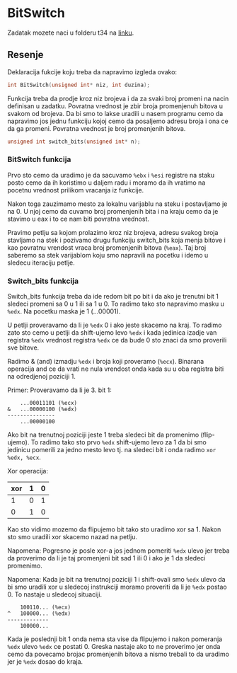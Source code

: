 
# BitSwitch

Zadatak mozete naci u folderu t34 na [linku](http://www.acs.uns.ac.rs/sr/node/237/6727646).

## Resenje  

Deklaracija fukcije koju treba da napravimo izgleda ovako:
``` C
int BitSwitch(unsigned int* niz, int duzina);
```

Funkcija treba da prodje kroz niz brojeva i da za svaki broj promeni na nacin definisan u zadatku. Povratna vrednost je zbir broja promenjenuh bitova u svakom od brojeva. Da bi smo to lakse uradili u nasem programu cemo da napravimo jos jednu funkciju kojoj cemo da posaljemo adresu broja i ona ce da ga promeni. Povratna vrednost je broj promenjenih bitova.
``` C
unsigned int switch_bits(unsigned int* n);
```

### BitSwitch funkcija

Prvo sto cemo da uradimo je da sacuvamo `%ebx` i `%esi` registre na staku posto cemo da ih koristimo u daljem radu i moramo da ih vratimo na pocetnu vrednost prilikom vracanja iz funkcije. 

Nakon toga zauzimamo mesto za lokalnu varijablu na steku i postavljamo je na 0. U njoj cemo da cuvamo broj promenjenih bita i na kraju cemo da je stavimo u eax i to ce nam biti povratna vrednost.

Pravimo petlju sa kojom prolazimo kroz niz brojeva, adresu svakog broja stavljamo na stek i pozivamo drugu funkciju switch\_bits koja menja bitove i kao povratnu vrendost vraca broj promenjenih bitova (`%eax`). Taj broj saberemo sa stek varijablom koju smo napravili na pocetku i idemo u sledecu iteraciju petlje. 

### Switch\_bits funkcija

Switch\_bits funkcija treba da ide redom bit po bit i da ako je trenutni bit 1 sledeci promeni sa 0 u 1 ili sa 1 u 0. To radimo tako sto napravimo masku u `%edx`. Na pocetku maska je 1 (...00001). 

U petlji proveravamo da li je `%edx` 0 i ako jeste skacemo na kraj. To radimo zato sto cemo u petlji da shift-ujemo levo `%edx` i kada jedinica izadje van registra `%edx` vrednost registra `%edx` ce da bude 0 sto znaci da smo proverili sve bitove.

Radimo & (and) izmadju `%edx` i broja koji proveramo (`%ecx`). Binarana operacija and ce da vrati ne nula vrendost onda kada su u oba registra biti na odredjenoj poziciji 1.

Primer: 
Proveravamo da li je 3. bit 1:
```
    ...00011101 (%ecx)
&   ...00000100 (%edx)
---------------
    ...00000100
```
Ako bit na trenutnoj poziciji jeste 1 treba sledeci bit da promenimo (flip-ujemo). To radimo tako sto prvo `%edx` shift-ujemo levo za 1 da bi smo jedinicu pomerili za jedno mesto levo tj. na sledeci bit i onda radimo `xor %edx, %ecx`. 

Xor operacija: 

| xor | 1 | 0 |
|-----|---|---|
|  1  | 0 | 1 |
|  0  | 1 | 0 |

Kao sto vidimo mozemo da flipujemo bit tako sto uradimo xor sa 1.
Nakon sto smo uradili xor skacemo nazad na petlju. 

Napomena: 
Pogresno je posle xor-a jos jednom pomeriti `%edx` ulevo jer treba da proverimo da li je taj promenjeni bit sad 1 ili 0 i ako je 1 da sledeci promenimo.

Napomena:
Kada je bit na trenutnoj poziciji 1 i shift-ovali smo `%edx` ulevo da bi smo uradili xor u sledecoj instrukciji moramo proveriti da li je `%edx` postao 0. To nastaje u sledecoj situaciji.
```
    100110... (%ecx)
^   100000... (%edx)
-------------
    100000...
```
Kada je poslednji bit 1 onda nema sta vise da flipujemo i nakon pomeranja `%edx` ulevo `%edx` ce postati 0. Greska nastaje ako to ne proverimo jer onda cemo da povecamo brojac promenjenih bitova a nismo trebali to da uradimo jer je `%edx` dosao do kraja.

